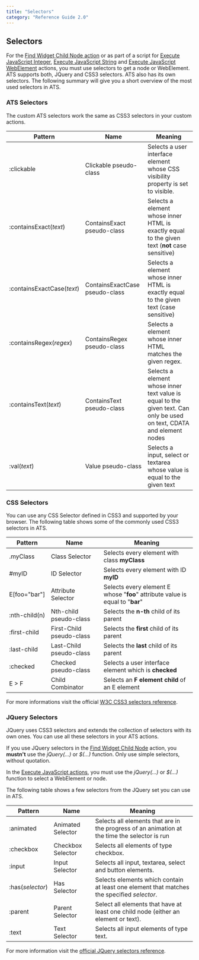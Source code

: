 ```yaml
---
title: "Selectors"
category: "Reference Guide 2.0"
---
```


## Selectors

For the [Find Widget Child Node action](find-widget-child-node) or as part of a script for [Execute JavaScript Integer](execute-javascript-integer), [Execute JavaScript String](execute-javascript-string) and [Execute JavaScript WebElement](execute-javascript-webelement) actions, you must use selectors to get a node or WebElement.
ATS supports both, JQuery and CSS3 selectors. ATS also has its own selectors. The following summary will give you a short overview of the most used selectors in ATS. 

### ATS Selectors

The custom ATS selectors work the same as CSS3 selectors in your custom actions.

| Pattern                    | Name                           | Meaning                                  |
| -------------------------- | ------------------------------ | ---------------------------------------- |
| :clickable                 | Clickable pseudo-class         | Selects a user interface element whose CSS visibility property is set to visible. |
| :containsExact(*text*)     | ContainsExact pseudo-class     | Selects a element whose inner HTML is exactly equal to the given text (**not** case sensitive) |
| :containsExactCase(*text*) | ContainsExactCase pseudo-class | Selects a element whose inner HTML is exactly equal to the given text (case sensitive) |
| :containsRegex(*regex*)    | ContainsRegex pseudo-class     | Selects a element whose inner HTML matches the given regex. |
| :containsText(*text*)      | ContainsText pseudo-class      | Selects a element whose inner text value is equal to the given text. Can only be used on text, CDATA and element nodes |
| :val(*text*)               | Value pseudo-class             | Selects a input, select or textarea whose value is equal to the given text |

### CSS Selectors

You can use any CSS Selector defined in CSS3 and supported by your browser. The following table shows some of the commonly used CSS3 selectors in ATS.

| Pattern       | Name                     | Meaning                                  |
| ------------- | ------------------------ | ---------------------------------------- |
| .myClass      | Class Selector           | Selects every element with class **myClass** |
| #myID         | ID Selector              | Selects every element with ID **myID**   |
| E[foo="bar"]  | Attribute Selector       | Selects every element E  whose "**foo**" attribute value is equal to "**bar**" |
| :nth-child(n) | Nth-child pseudo-class   | Selects the **n-th** child of its parent |
| :first-child  | First-Child pseudo-class | Selects the **first** child of its parent |
| :last-child   | Last-Child pseudo-class  | Selects the **last** child of its parent |
| :checked      | Checked pseudo-class     | Selects a user interface element which is **checked** |
| E > F         | Child Combinator         | Selects an **F element child** of an E element |

For more informations visit the official [W3C CSS3 selectors reference](http://www.w3.org/TR/css3-selectors/).

### JQuery Selectors

JQuery uses CSS3 selectors and extends the collection of selectors with its own ones. You can use all these selectors in your ATS actions.

If you use JQuery selectors in the [Find Widget Child Node](find-widget-child-node) action, you **mustn't** use the *jQuery(...)* or *$(...)* function. Only use simple selectors, without quotation.

In the [Execute JavaScript actions](execute-javascript-integer), you must use the *jQuery(...)* or *$(...)* function to select a WebElement or node.

The following table shows a few selectors from the JQuery set you can use in ATS.

| Pattern          | Name              | Meaning                                  |
| ---------------- | ----------------- | ---------------------------------------- |
| :animated        | Animated Selector | Selects all elements that are in the progress of an animation at the time the selector is run |
| :checkbox        | Checkbox Selector | Selects all elements of type checkbox.   |
| :input           | Input Selector    | Selects all input, textarea, select and button elements. |
| :has(*selector*) | Has Selector      | Selects elements which contain at least one element that matches the specified *selector*. |
| :parent          | Parent Selector   | Select all elements that have at least one child node (either an element or text). |
| :text            | Text Selector     | Selects all input elements of type text. |

For more information visit the [official JQuery selectors reference](https://api.jquery.com/category/selectors/).
